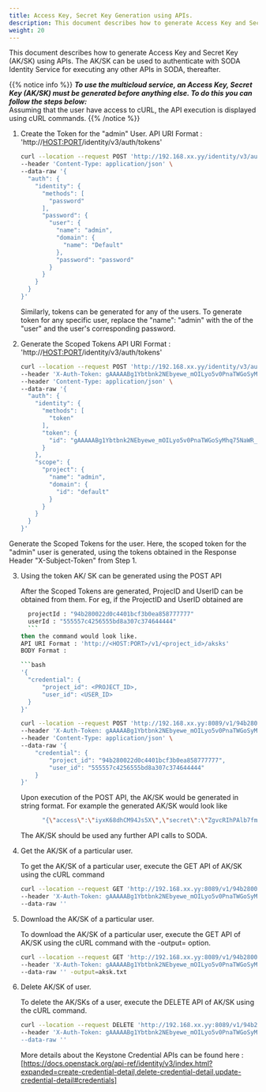 ```yaml
---
title: Access Key, Secret Key Generation using APIs.
description: This document describes how to generate Access Key and Secret Key (AK/SK) using APIs.
weight: 20
---
```

This document describes how to generate Access Key and Secret Key (AK/SK) using APIs. The AK/SK can be used to authenticate with SODA Identity Service for executing any other APIs in SODA, thereafter.

{{% notice info %}}
**_To use the multicloud service, an Access Key, Secret Key (AK/SK) must be generated before anything else. To do this you can follow the steps below:_**  <br />
Assuming that the user have access to cURL, the API execution is displayed using cURL commands.
{{% /notice %}}


1. Create the Token for the "admin" User.
API URI Format : 'http://<HOST:PORT>/identity/v3/auth/tokens'

    ```bash
    curl --location --request POST 'http://192.168.xx.yy/identity/v3/auth/tokens' \
    --header 'Content-Type: application/json' \
    --data-raw '{
      "auth": {
        "identity": {
          "methods": [
            "password"
          ],
          "password": {
            "user": {
              "name": "admin",
              "domain": {
                "name": "Default"
              },
              "password": "password"
            }
          }
        }
      }
    }'
    ```
      Similarly, tokens can be generated for any of the users. To generate token for any specific user, replace the "name": "admin" with the <user-name> of the "user" and the user's corresponding password. 

2. Generate the Scoped Tokens 
API URI Format : 'http://<HOST:PORT>/identity/v3/auth/tokens'

    ```bash
    curl --location --request POST 'http://192.168.xx.yy/identity/v3/auth/tokens' \
    --header 'X-Auth-Token: gAAAAABg1Ybtbnk2NEbyewe_mOILyo5v0PnaTWGoSyMhq75NaWR_L111111111111111111111_I222222222_M3333333333_ICZUHCIDLtU0pIcKGAvN9zJKXaXBQQIf27a3uq2WM8eQroQ-CMc1-riHbCbrs_iFucc2Z4RCGEzxL6YqTvlzBoarjIsx5' \
    --header 'Content-Type: application/json' \
    --data-raw '{
      "auth": {
        "identity": {
          "methods": [
            "token"
          ],
          "token": {
            "id": "gAAAAABg1Ybtbnk2NEbyewe_mOILyo5v0PnaTWGoSyMhq75NaWR_L111111111111111111111_I222222222_M3333333333_ICZUHCIDLtU0pIcKGAvN9zJKXaXBQQIf27a3uq2WM8eQroQ-CMc1-riHbCbrs_iFucc2Z4RCGEzxL6YqTvlzBoarjIsx5"
          }
        },
        "scope": {
          "project": {
            "name": "admin",
            "domain": {
              "id": "default"
            }
          }
        }
      }
    }'
    ```

Generate the Scoped Tokens for the user. Here, the scoped token for the "admin" user is generated, using the tokens obtained in the Response Header "X-Subject-Token" from Step 1. 

3. Using the token AK/ SK can be generated using the POST API 

      After the Scoped Tokens are generated, ProjecID and UserID can be obtained from them. 
      For eg, if the ProjectID and UserID obtained are 
      ```bash
        projectId : "94b280022d0c4401bcf3b0ea858777777" 
        userId : "555557c4256555bd8a307c374644444" 
        ```
    then the command would look like. 
    API URI Format : 'http://<HOST:PORT>/v1/<project_id>/aksks'
    BODY Format :

    ```bash
    '{
        "credential": {
            "project_id": <PROJECT_ID>,
            "user_id": <USER_ID>
        }
    }'
    ```

    ```bash
    curl --location --request POST 'http://192.168.xx.yy:8089/v1/94b280022d0c4401bcf3b0ea858777777/aksks' \
    --header 'X-Auth-Token: gAAAAABg1Ybtbnk2NEbyewe_mOILyo5v0PnaTWGoSyMhq75NaWR_L111111111111111111111_I222222222_M3333333333_ICZUHCIDLtU0pIcKGAvN9zJKXaXBQQIf27a3uq2WM8eQroQ-CMc1-riHbCbrs_iFucc2Z4RCGEzxL6YqTvlzBoarjIsx5' \
    --header 'Content-Type: application/json' \
    --data-raw '{
        "credential": {
            "project_id": "94b280022d0c4401bcf3b0ea858777777",
            "user_id": "555557c4256555bd8a307c374644444"
        }
    }'

    ```

    Upon execution of the POST API, the AK/SK would be generated in string format. For example the generated AK/SK would look like 
    ```bash
          "{\"access\":\"iyxK68dhCM94Js5X\",\"secret\":\"ZgvcRIhPAlb7fm10xX4xzdO8zhuDZu6y\"}"
    ```
    The AK/SK should be used any further API calls to SODA.


4.  Get the AK/SK of a particular user. 

    To get the AK/SK of a particular user, execute the GET API of AK/SK using the cURL command

    ```bash
    curl --location --request GET 'http://192.168.xx.yy:8089/v1/94b280022d0c4401bcf3b0ea858777777/aksks/555557c4256555bd8a307c374644444' \
    --header 'X-Auth-Token: gAAAAABg1Ybtbnk2NEbyewe_mOILyo5v0PnaTWGoSyMhq75NaWR_L111111111111111111111_I222222222_M3333333333_ICZUHCIDLtU0pIcKGAvN9zJKXaXBQQIf27a3uq2WM8eQroQ-CMc1-riHbCbrs_iFucc2Z4RCGEzxL6YqTvlzBoarjIsx5' \
    --data-raw ''
    ```

5.  Download the AK/SK of a particular user. 

    To download the AK/SK of a particular user, execute the GET API of AK/SK using the cURL command with the -output=<file> option.

    ```bash
    curl --location --request GET 'http://192.168.xx.yy:8089/v1/94b280022d0c4401bcf3b0ea858777777/aksks/555557c4256555bd8a307c374644444' \
    --header 'X-Auth-Token: gAAAAABg1Ybtbnk2NEbyewe_mOILyo5v0PnaTWGoSyMhq75NaWR_L111111111111111111111_I222222222_M3333333333_ICZUHCIDLtU0pIcKGAvN9zJKXaXBQQIf27a3uq2WM8eQroQ-CMc1-riHbCbrs_iFucc2Z4RCGEzxL6YqTvlzBoarjIsx5' \
    --data-raw '' -output=aksk.txt
    ```


6. Delete AK/SK of user. 

    To delete the AK/SKs of a user, execute the DELETE API of AK/SK using the cURL command.

    ```bash
    curl --location --request DELETE 'http://192.168.xx.yy:8089/v1/94b280022d0c4401bcf3b0ea858777777/aksks/555557c4256555bd8a307c374644444' \
    --header 'X-Auth-Token: gAAAAABg1Ybtbnk2NEbyewe_mOILyo5v0PnaTWGoSyMhq75NaWR_L111111111111111111111_I222222222_M3333333333_ICZUHCIDLtU0pIcKGAvN9zJKXaXBQQIf27a3uq2WM8eQroQ-CMc1-riHbCbrs_iFucc2Z4RCGEzxL6YqTvlzBoarjIsx5'' \
    --data-raw ''
    ```

    More details about the Keystone Credential APIs can be found here : [https://docs.openstack.org/api-ref/identity/v3/index.html?expanded=create-credential-detail,delete-credential-detail,update-credential-detail#credentials]